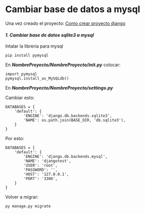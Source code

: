 # Cambiar base de datos a mysql

Una vez creado el proyecto: [Como crear proyecto django](https://github.com/orijmm/codigostest/blob/main/django/CreateProject.md) 

#### ***1. Cambiar base de datos sqlite3 a mysql***

Intalar la libreria para mysql

``pip install pymysql``

En ***NombreProyecto/NombreProyecto/__init__.py*** colocar:

    import pymysql
    pymysql.install_as_MySQLdb()

En ***NombreProyecto/NombreProyecto/settings.py***

Cambiar esto:

    DATABASES = {
        'default': {
            'ENGINE': 'django.db.backends.sqlite3',
            'NAME': os.path.join(BASE_DIR, 'db.sqlite3'),
        }
    }

Por esto:

    DATABASES = {
        'default': {
            'ENGINE': 'django.db.backends.mysql',
            'NAME': 'djangotest',
            'USER': 'root',
            'PASSWORD': '',
            'HOST': '127.0.0.1',
            'PORT': '3306',
        }
    }

Volver a migrar:

``py manage.py migrate``
